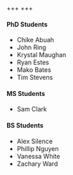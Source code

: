 +++
+++

#### PhD Students ####
- Chike Abuah  
- John Ring  
- Krystal Maughan  
- Ryan Estes  
- Mako Bates
- Tim Stevens

#### MS Students ####
- Sam Clark  

#### BS Students ####
- Alex Silence  
- Phillip Nguyen  
- Vanessa White
- Zachary Ward
